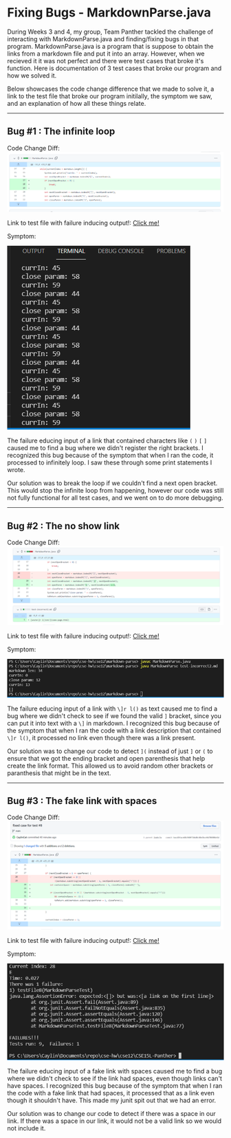 # Fixing Bugs - MarkdownParse.java
During Weeks 3 and 4, my group, Team Panther tackled the challenge of interacting with MarkdownParse.java and finding/fixing bugs in that program. MarkdownParse.java is a program that is suppose to obtain the links from a markdown file and put it into an array. However, when we recieved it it was not perfect and there were test cases that broke it's function. Here is documentation of 3 test cases that broke our program and how we solved it.

Below showcases the code change difference that we made to solve it, a link to the test file that broke our program initilally, the symptom we saw, and an explanation of how all these things relate.

---
## Bug #1 : The infinite loop

Code Change Diff:
![Image](/labReport2Images/fixingloop.PNG) 


Link to test file with failure inducing output!: [Click me!](https://github.com/CaylinCat/markdown-parse/blob/main/test-incorrect.md)

Symptom:

![Image](/labReport2Images/infiniteloop.PNG) 

The failure educing input of a link that contained characters like `(` `)` `[` `]` caused me to find a bug where we didn't register the right brackets. 
I recognized this bug because of the symptom that when I ran the code, it processed to infinitely loop. I saw these through some print statements I wrote.

Our solution was to break the loop if we couldn't find a next open bracket. This would stop the infinite loop from happening, however our code was still not fully functional for all test cases, and we went on to do more debugging.

---
## Bug #2 : The no show link

Code Change Diff:
![Image](/labReport2Images/fixedtest1.PNG) 


Link to test file with failure inducing output!: [Click me!](https://github.com/CaylinCat/markdown-parse/blob/main/test-incorrect2.md)

Symptom:

![Image](/labReport2Images/failure2.PNG) 

The failure educing input of a link with `\]r l()` as text caused me to find a bug where we didn't check to see if we found the valid `]` bracket, since you can put it into text with a `\]` in markdown. 
I recognized this bug because of the symptom that when I ran the code with a link description that contained `\]r l()`, it processed no link even though there was a link present.

Our solution was to change our code to detect `](` instead of just `]` or `(` to ensure that we got the ending bracket and open parenthesis that help create the link format. This allowed us to avoid random other brackets or paranthesis that might be in the text.

---
## Bug #3 : The fake link with spaces

Code Change Diff:
![Image](/labReport2Images/fixedtest3.PNG) 


Link to test file with failure inducing output!: [Click me!](https://github.com/CaylinCat/CSE15L-Panther/blob/main/test-file8.md)

Symptom:

![Image](/labReport2Images/failure1.PNG) 

The failure educing input of a fake link with spaces caused me to find a bug where we didn't check to see if the link had spaces, even though links can't have spaces. 
I recognized this bug because of the symptom that when I ran the code with a fake link that had spaces, it processed that as a link even though it shouldn't have. This made my junit spit out that we had an error.

Our solution was to change our code to detect if there was a space in our link. If there was a space in our link, it would not be a valid link so we would not include it.



